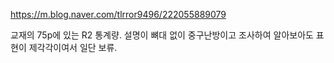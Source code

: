 https://m.blog.naver.com/tlrror9496/222055889079

교재의 75p에 있는 R2 통계량. 설명이 뼈대 없이 중구난방이고 조사하여 알아보아도 표현이 제각각이여서 일단 보류. 